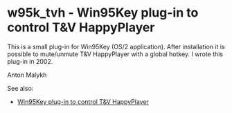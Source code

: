 # w95k_tvh - Win95Key plug-in to control T&V HappyPlayer

This is a small plug-in for Win95Key (OS/2 application). After installation it is possible to mute/unmute T&V HappyPlayer with a global hotkey. I wrote this plug-in in 2002.

Anton Malykh

See also:
- [Win95Key plug-in to control T&V HappyPlayer](https://malykh.blogspot.com/2024/01/win95key-plug-in-to-control-t.html)
